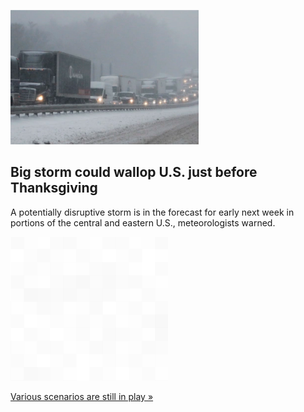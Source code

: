 
![Big storm could wallop U.S. just before Thanksgiving](./20211119055858.png)
## Big storm could wallop U.S. just before Thanksgiving

A potentially disruptive storm is in the forecast for early next week in portions of the central and eastern U.S., meteorologists warned.

![pic](../square_bg.png)

[Various scenarios are still in play »](https://www.yahoo.com/news/huge-mess-big-storm-could-211345156.html)
